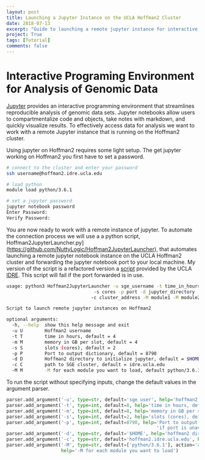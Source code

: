 ```yaml
---
layout: post
title: Launching a Jupyter Instance on the UCLA Hoffman2 Cluster
date: 2018-07-13
excerpt: "Guide to launching a remote jupyter instance for interactive data analysis"
project: True
tags: [Tutorial]
comments: false
---
```


# Interactive Programing Environment for Analysis of Genomic Data

[Jupyter](http://jupyter.org/) provides an interactive programming environment that streamlines reproducible analysis of genomic data sets.
Jupyter notebooks allow users to compartmentalize code and objects, take notes with markdown, and quickly visualize results.
To effectively access data for analysis we want to work with a remote Jupyter instance that is running on the Hoffman2 cluster.

Using jupyter on Hoffman2 requires some light setup. The get jupyter working on Hoffman2 you first have to set a password.

```bash
# connect to the cluster and enter your password
ssh username@hoffman2.idre.ucla.edu

# load python
module load python/3.6.1

# set a jupyter password
jupyter notebook password
Enter Password:
Verify Password:
```
You are now ready to work with a remote instance of jupyter. To automate the connection process we will use a a python script, Hoffman2JupyterLauncher.py](https://github.com/NuttyLogic/Hoffman2JupyterLauncher), that
automates launching a remote jupyter notebook instance on the UCLA Hoffman2 cluster and forwarding the jupyter notebook port to your local machine.
My version of the script is a refactored version a [script](https://gitlab.idre.ucla.edu/dauria/jupyter-notebook)
provided by the UCLA [IDRE](https://idre.ucla.edu/). This script will fail if the port forwarded is in use.

```bash
usage: python3 Hoffman2JupyterLauncher -u sge_username -t time_in_hours -m memory_in_GB
                                -s cores -p port -d jupyter_directory
                               -c cluster_address -M module1 -M module2 ...

Script to launch remote jupyter instances on Hoffman2

optional arguments:
  -h, --help  show this help message and exit
  -u U        Hoffman2 username
  -t T        time in hours, default = 4
  -m M        memory in GB per slot, default = 4
  -s S        slots (cores), default = 2
  -p P        Port to output dictionary, default = 8790
  -d D        Hoffman2 directory to initialize jupyter, default = $HOME
  -c C        path to SGE cluster, default = idre.ucla.edu
  -M M        -M for each module you want to load, default python/3.6.1

```

To run the script without specifying inputs, change the default values in the argument parser.

```python
parser.add_argument('-u', type=str, default='sge user', help='hoffman2 username')
parser.add_argument('-t', type=int, default=8, help='time in hours, default = 4 ')
parser.add_argument('-m', type=int, default=8, help='memory in GB per slot, default = 4')
parser.add_argument('-s', type=int, default=2, help='slots (cores), default = 2 ')
parser.add_argument('-p', type=int, default=8790, help='Port to output dictionary, default = 8790, '
                                                       'if port is unavailable script will fail')
parser.add_argument('-d', type=str, default='$HOME', help='hoffman2 directory to initialize jupyter ')
parser.add_argument('-c', type=str, default='hoffman2.idre.ucla.edu', help='path to SGE cluster')
parser.add_argument('-M', type=str, default=['python/3.6.1'], action='append',
                    help='-M for each module you want to load')
```
